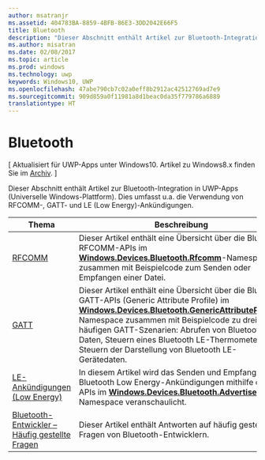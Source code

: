 ```yaml
---
author: msatranjr
ms.assetid: 404783BA-8859-4BFB-86E3-3DD2042E66F5
title: Bluetooth
description: "Dieser Abschnitt enthält Artikel zur Bluetooth-Integration in UWP-Apps (Universelle Windows-Plattform). Dies umfasst u. a. die Verwendung von RFCOMM-, GATT- und LE (Low Energy)-Ankündigungen."
ms.author: misatran
ms.date: 02/08/2017
ms.topic: article
ms.prod: windows
ms.technology: uwp
keywords: Windows10, UWP
ms.openlocfilehash: 47abe790cb7c02a0eff8b2912ac42512769ad7e9
ms.sourcegitcommit: 909d859a0f11981a8d1beac0da35f779786a6889
translationtype: HT
---
```

# <a name="bluetooth"></a>Bluetooth

\[ Aktualisiert für UWP-Apps unter Windows10. Artikel zu Windows8.x finden Sie im [Archiv](http://go.microsoft.com/fwlink/p/?linkid=619132). \]

Dieser Abschnitt enthält Artikel zur Bluetooth-Integration in UWP-Apps (Universelle Windows-Plattform). Dies umfasst u.a. die Verwendung von RFCOMM-, GATT- und LE (Low Energy)-Ankündigungen.

|Thema|Beschreibung|
|--------|------------------|
| [RFCOMM](send-or-receive-files-with-rfcomm.md)   | Dieser Artikel enthält eine Übersicht über die Bluetooth RFCOMM-APIs im [**Windows.Devices.Bluetooth.Rfcomm**](https://msdn.microsoft.com/library/windows/apps/Dn263529)-Namespace zusammen mit Beispielcode zum Senden oder Empfangen einer Datei. |
| [GATT](gatt-scenarios.md) | Dieser Artikel enthält eine Übersicht über die Bluetooth GATT-APIs (Generic Attribute Profile) im [**Windows.Devices.Bluetooth.GenericAttributeProfile**](https://msdn.microsoft.com/library/windows/apps/Dn297685)-Namespace zusammen mit Beispielcode zu drei häufigen GATT-Szenarien: Abrufen von Bluetooth-Daten, Steuern eines Bluetooth LE-Thermometers und Steuern der Darstellung von Bluetooth LE-Gerätedaten. |
| [LE-Ankündigungen (Low Energy)](ble-beacon.md) | In diesem Artikel wird das Senden und Empfangen von Bluetooth Low Energy-Ankündigungen mithilfe der APIs im [**Windows.Devices.Bluetooth.Advertisement**](https://msdn.microsoft.com/library/windows/apps/Dn894325)-Namespace veranschaulicht.  | 
| [Bluetooth-Entwickler – Häufig gestellte Fragen](bluetooth-dev-faq.md) | Dieser Artikel enthält Antworten auf häufig gestellte Fragen von Bluetooth-Entwicklern. 
